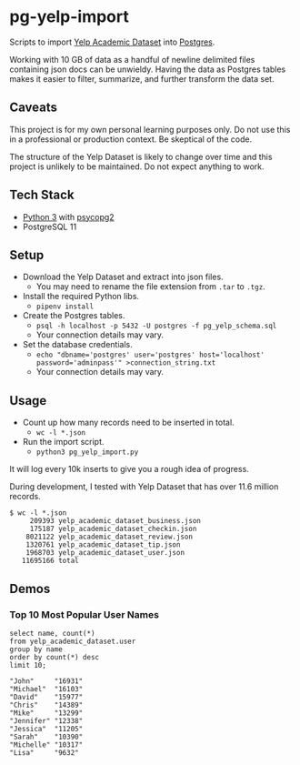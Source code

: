 # pg-yelp-import

Scripts to import [Yelp Academic Dataset](https://www.yelp.com/dataset) into [Postgres](https://www.postgresql.org/).

Working with 10 GB of data as a handful of newline delimited files containing json docs can be unwieldy. Having the data as Postgres tables makes it easier to filter, summarize, and further transform the data set.

## Caveats

This project is for my own personal learning purposes only. Do not use this in a professional or production context. Be skeptical of the code.

The structure of the Yelp Dataset is likely to change over time and this project is unlikely to be maintained. Do not expect anything to work.

## Tech Stack

* [Python 3](https://www.python.org/) with [psycopg2](https://www.psycopg.org/)
* PostgreSQL 11

## Setup

* Download the Yelp Dataset and extract into json files.
  * You may need to rename the file extension from `.tar` to `.tgz`.
* Install the required Python libs.
  * `pipenv install`
* Create the Postgres tables.
  * `psql -h localhost -p 5432 -U postgres -f pg_yelp_schema.sql`
  * Your connection details may vary.
* Set the database credentials.
  * `echo "dbname='postgres' user='postgres' host='localhost' password='adminpass'" >connection_string.txt`
  * Your connection details may vary.

## Usage

* Count up how many records need to be inserted in total.
  * `wc -l *.json`
* Run the import script.
  * `python3 pg_yelp_import.py`

It will log every 10k inserts to give you a rough idea of progress.

During development, I tested with Yelp Dataset that has over 11.6 million records.

```
$ wc -l *.json
     209393 yelp_academic_dataset_business.json
     175187 yelp_academic_dataset_checkin.json
    8021122 yelp_academic_dataset_review.json
    1320761 yelp_academic_dataset_tip.json
    1968703 yelp_academic_dataset_user.json
   11695166 total
```

## Demos

### Top 10 Most Popular User Names

```
select name, count(*)
from yelp_academic_dataset.user
group by name
order by count(*) desc
limit 10;
```

```
"John"     "16931"
"Michael"  "16103"
"David"    "15977"
"Chris"    "14389"
"Mike"     "13299"
"Jennifer" "12338"
"Jessica"  "11205"
"Sarah"    "10390"
"Michelle" "10317"
"Lisa"     "9632"
```
